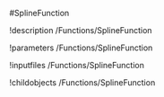 <!-- MOOSE Object Documentation Stub: Remove this when content is added. -->
#SplineFunction

!description /Functions/SplineFunction

!parameters /Functions/SplineFunction

!inputfiles /Functions/SplineFunction

!childobjects /Functions/SplineFunction

